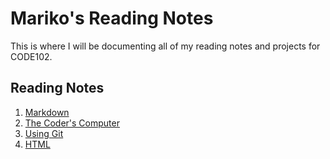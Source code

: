 
# Mariko's Reading Notes
This is where I will be documenting all of my reading notes and projects for CODE102.

## Reading Notes

1. [Markdown](https://marikoalvarado.github.io/mark-down/)
2. [The Coder's Computer](https://marikoalvarado.github.io/coding-computer/)
3. [Using Git](https://marikoalvarado.github.io/using-git/) 
5. [HTML]()